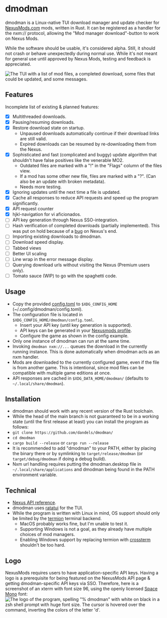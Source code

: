 # dmodman
dmodman is a Linux-native TUI download manager and update checker for [NexusMods.com](https://www.nexusmods.com/) mods,
written in Rust. It can be registered as a handler for the nxm:// protocol, allowing the "Mod manager download"-button
to work on Nexus Mods.

While the software should be usable, it's considered alpha. Still, it should not crash or behave unexpectedly during
normal use. While it's not meant for general use until approved by Nexus Mods, testing and feedback is appreciated.

![The TUI with a list of mod files, a completed download, some files that could be updated, and some
messages.](/screenshot.png)

## Features
Incomplete list of existing & planned features:
- [x] Multithreaded downloads.
- [x] Pausing/resuming downloads.
- [x] Restore download state on startup.
    * Unpaused downloads automatically continue if their download links are still valid.
    * Expired downloads can be resumed by re-downloading them from the Nexus.
- [x] Sophisticated and fast (complicated and buggy) update algorithm that shouldn't have false positives like the
venerable MO2.
    * Outdated files are marked with a "!" in the "Flags" column of the files view.
    * If a mod has some other new file, files are marked with a "?". (Can also be an update with broken metadata).
    * Needs more testing.
- [x] Ignoring updates until the next time a file is updated.
- [x] Cache all responses to reduce API requests and speed up the program significantly.
- [x] API request counter
- [x] hjkl-navigation for vi aficionados.
- [ ] API key generation through Nexus SSO-integration.
- [ ] Hash verification of completed downloads (partially implemented). This was put on hold because of a
[bug](https://github.com/Nexus-Mods/web-issues/issues/1312) on Nexus's end.
- [ ] Importing existing downloads to dmodman.
- [ ] Download speed display.
- [ ] Tabbed views
- [ ] Better UI scaling
- [ ] Line wrap in the error message display.
- [ ] Querying download urls without visiting the Nexus (Premium users only).
- [ ] Tomato sauce (WIP) to go with the spaghetti code.

## Usage
* Copy the provided [config.toml](/config.toml) to `$XDG_CONFIG_HOME` (~/.config/dmodman/config.toml).
* The configuration file is located in `$XDG_CONFIG_HOME/dmodman/config.toml`.
    * Insert your API key (until key generation is supported).
    * API keys can be generated in your [Nexusmods profile](https://www.nexusmods.com/users/myaccount?tab=api).
    * Configure the game as shown in the config example.
* Only one instance of dmodman can run at the same time.
* Invoking `dmodman nxm://...` queues the download in the currently running instance. This is done automatically when
dmodman acts as an nxm handler.
* Mods are downloaded to the currently configured game, even if the file is from another game. This is intentional,
since mod files can be compatible with multiple game editions at once.
* API responses are cached in `$XDG_DATA_HOME/dmodman/` (defaults to `~/.local/share/dmodman`).

## Installation
* dmodman should work with any recent version of the Rust toolchain.
* While the head of the main branch is not guaranteed to be in a working state (until the first release at least) you
can install the program as follows:
* `git clone https://github.com/dandels/dmodman/`
* `cd dmodman`
* `cargo build --release` or `cargo run --release`
* It is recommended to add "dmodman" to your PATH, either by placing the binary
there or by symlinking to `target/release/dmodman` (or `target/debug/dmodman` if doing a debug build).
* Nxm url handling requires putting the dmodman.desktop file in `~/.local/share/applications` and dmodman being found in
the PATH environment variable.

## Technical
* [Nexus API reference](https://app.swaggerhub.com/apis-docs/NexusMods/nexus-mods_public_api_params_in_form_data/1.0#/).
* dmodman uses [ratatui](https://github.com/tui-rs-revival/ratatui) for the TUI.
* While the program is written with Linux in mind, OS support should only be limited by the
[termion](https://docs.rs/termion/latest/termion/) terminal backend.
    * MacOS probably works fine, but I'm unable to test it.
    * Supporting Windows is not a goal, as they already have multiple choices of mod managers.
    * Enabling Windows support by replacing termion with [crossterm](https://docs.rs/crossterm/latest/crossterm/)
    shouldn't be too hard.

## Logo
NexusMods requires users to have application-specific API keys. Having a logo is a prerequisite for being featured on
the NexusMods API page & getting dmodman-specific API keys via SSO. Therefore, here is a screenshot of an xterm with
font size 96, using the openly licensed [Space Mono](https://fonts.google.com/specimen/Space+Mono/) font:
![The logo of the program, spelling "% dmodman" with white on black in a zsh shell prompt with huge font size. The
cursor is hovered over the command, inverting the colors of the letter 'd'.](/dmodman.png)
